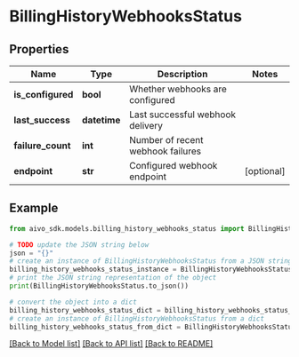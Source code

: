 # BillingHistoryWebhooksStatus


## Properties

Name | Type | Description | Notes
------------ | ------------- | ------------- | -------------
**is_configured** | **bool** | Whether webhooks are configured | 
**last_success** | **datetime** | Last successful webhook delivery | 
**failure_count** | **int** | Number of recent webhook failures | 
**endpoint** | **str** | Configured webhook endpoint | [optional] 

## Example

```python
from aivo_sdk.models.billing_history_webhooks_status import BillingHistoryWebhooksStatus

# TODO update the JSON string below
json = "{}"
# create an instance of BillingHistoryWebhooksStatus from a JSON string
billing_history_webhooks_status_instance = BillingHistoryWebhooksStatus.from_json(json)
# print the JSON string representation of the object
print(BillingHistoryWebhooksStatus.to_json())

# convert the object into a dict
billing_history_webhooks_status_dict = billing_history_webhooks_status_instance.to_dict()
# create an instance of BillingHistoryWebhooksStatus from a dict
billing_history_webhooks_status_from_dict = BillingHistoryWebhooksStatus.from_dict(billing_history_webhooks_status_dict)
```
[[Back to Model list]](../README.md#documentation-for-models) [[Back to API list]](../README.md#documentation-for-api-endpoints) [[Back to README]](../README.md)



